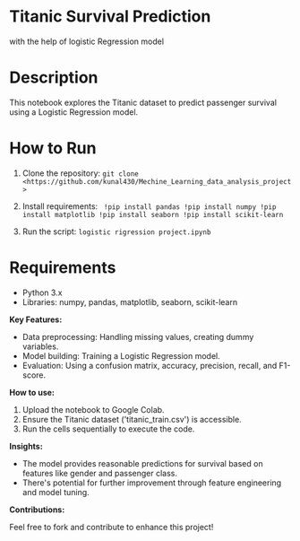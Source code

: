 # Titanic Survival Prediction
with the help of logistic Regression model
# Description
This notebook explores the Titanic dataset to predict passenger survival using a Logistic Regression model.

# How to Run
1. Clone the repository: `git clone <https://github.com/kunal430/Mechine_Learning_data_analysis_project>`
2. Install requirements: ` !pip install pandas
!pip install numpy
!pip install matplotlib
!pip install seaborn
!pip install scikit-learn`

3. Run the script: `logistic rigression project.ipynb`
# Requirements
- Python 3.x
- Libraries: numpy, pandas, matplotlib, seaborn, scikit-learn

**Key Features:**

- Data preprocessing: Handling missing values, creating dummy variables.
- Model building: Training a Logistic Regression model.
- Evaluation: Using a confusion matrix, accuracy, precision, recall, and F1-score.

**How to use:**

1. Upload the notebook to Google Colab.
2. Ensure the Titanic dataset ('titanic_train.csv') is accessible.
3. Run the cells sequentially to execute the code.

**Insights:**

- The model provides reasonable predictions for survival based on features like gender and passenger class.
- There's potential for further improvement through feature engineering and model tuning.

**Contributions:**

Feel free to fork and contribute to enhance this project!